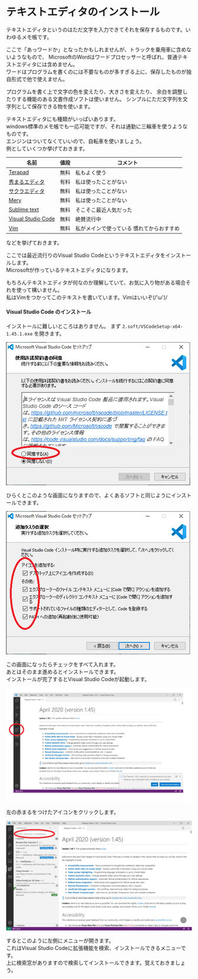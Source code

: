 # テキストエディタのインストール

テキストエディタというのはただ文字を入力できてそれを保存するものです。いわゆるメモ帳です。  

ここで「あっワードか」となったかもしれませんが、トラックを乗用車に含めないようなもので、
MicrosoftのWordはワードプロセッサーと呼ばれ、普通テキストエディタには含めません。  
ワードはプログラムを書くのには不要なものが多すぎる上に、保存したものが独自形式で他で使えません。  

プログラムを書く上で文字の色を変えたり、大きさを変えたり、
余白を調整したりする機能のある文書作成ソフトは使いません。
シンプルにただ文字列を文字列として保存できる物を使います。  

テキストエディタにも種類がいっぱいあります。  
windows標準のメモ帳でも一応可能ですが、それは通勤に三輪車を使うようなものです。  
エンジンはついてなくていいので、自転車を使いましょう。  
例としていくつか挙げておきます。

名前                                                              | 値段 | コメント
---                                                               | ---  | ---
[Terapad](https://tera-net.com/library/tpad.html)                 | 無料 | 私もよく使う
[秀まるエディタ](https://hide.maruo.co.jp/software/hidemaru.html) | 有料 | 私は使ったことがない
[サクラエディタ](https://sakura-editor.github.io)                 | 無料 | 私は使ったことがない
[Mery](https://www.haijin-boys.com/wiki/メインページ)             | 無料 | 私は使ったことがない
[Sublime text](https://www.sublimetext.com/)                      | 無料 | そこそこ最近人気だった
[Visual Studio Code](https://code.visualstudio.com)               | 無料 | 絶賛流行中
[Vim](https://ja.wikipedia.org/wiki/Vim)                          | 無料 | 私がメインで使っている 慣れてからおすすめ

などを挙げておきます。  

ここでは最近流行りのVisual Studio Codeというテキストエディタをインストールします。  
Microsoftが作っているテキストエディタになります。

もちろんテキストエディタが何なのか理解していて、お気に入り物がある場合それを使って構いません。  
私はVimをつかってこのテキストを書いています。Vimはいいぞ(/'ω')/

#### Visual Studio Code のインストール

インストールに難しいところはありません。
まず `2.soft/VSCodeSetup-x64-1.45.1.exe` を開きます。

![](./1-2-1.png)

ひらくとこのような画面になりますので、よくあるソフトと同じようにインストールできます。

![](./1-2-2.png)

この画面になったらチェックをすべて入れます。  
あとはそのまま進めるとインストールできます。  
インストールが完了するとVisual Studio Codeが起動します。  

![](./1-2-3.png)

左の赤まるをつけたアイコンをクリックします。

![](./1-2-4.png)

するとこのように左側にメニューが開きます。  
これはVisual Studio Codeに拡張機能を検索、インストールできるメニューです。  
上に検索窓がありますので検索してインストールできます。覚えておきましょう。


